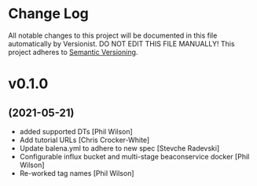 # Change Log

All notable changes to this project will be documented in this file
automatically by Versionist. DO NOT EDIT THIS FILE MANUALLY!
This project adheres to [Semantic Versioning](http://semver.org/).

# v0.1.0
## (2021-05-21)

* added supported DTs [Phil Wilson]
* Add tutorial URLs [Chris Crocker-White]
* Update balena.yml to adhere to new spec [Stevche Radevski]
* Configurable influx bucket and multi-stage beaconservice docker [Phil Wilson]
* Re-worked tag names [Phil Wilson]
